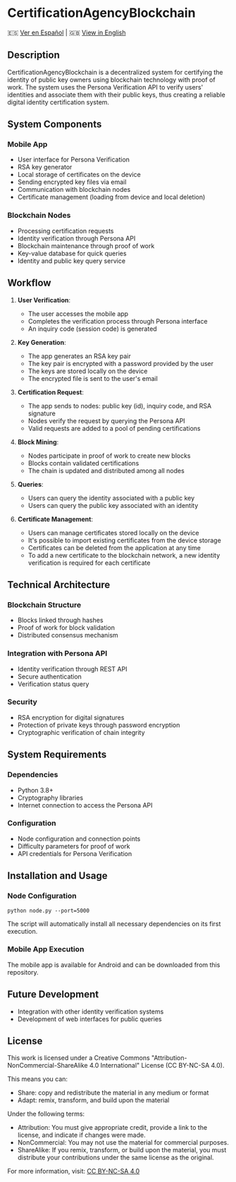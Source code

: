 # CertificationAgencyBlockchain

🇪🇸 [Ver en Español](README.md) | 🇬🇧 [View in English](readme-en.md)

## Description

CertificationAgencyBlockchain is a decentralized system for certifying the identity of public key owners using blockchain technology with proof of work. The system uses the Persona Verification API to verify users' identities and associate them with their public keys, thus creating a reliable digital identity certification system.

## System Components

### Mobile App
- User interface for Persona Verification
- RSA key generator
- Local storage of certificates on the device
- Sending encrypted key files via email
- Communication with blockchain nodes
- Certificate management (loading from device and local deletion)

### Blockchain Nodes
- Processing certification requests
- Identity verification through Persona API
- Blockchain maintenance through proof of work
- Key-value database for quick queries
- Identity and public key query service

## Workflow

1. **User Verification**: 
   - The user accesses the mobile app
   - Completes the verification process through Persona interface
   - An inquiry code (session code) is generated

2. **Key Generation**:
   - The app generates an RSA key pair
   - The key pair is encrypted with a password provided by the user
   - The keys are stored locally on the device
   - The encrypted file is sent to the user's email

3. **Certification Request**:
   - The app sends to nodes: public key (id), inquiry code, and RSA signature
   - Nodes verify the request by querying the Persona API
   - Valid requests are added to a pool of pending certifications

4. **Block Mining**:
   - Nodes participate in proof of work to create new blocks
   - Blocks contain validated certifications
   - The chain is updated and distributed among all nodes

5. **Queries**:
   - Users can query the identity associated with a public key
   - Users can query the public key associated with an identity

6. **Certificate Management**:
   - Users can manage certificates stored locally on the device
   - It's possible to import existing certificates from the device storage
   - Certificates can be deleted from the application at any time
   - To add a new certificate to the blockchain network, a new identity verification is required for each certificate

## Technical Architecture

### Blockchain Structure
- Blocks linked through hashes
- Proof of work for block validation
- Distributed consensus mechanism

### Integration with Persona API
- Identity verification through REST API
- Secure authentication
- Verification status query

### Security
- RSA encryption for digital signatures
- Protection of private keys through password encryption
- Cryptographic verification of chain integrity

## System Requirements

### Dependencies
- Python 3.8+
- Cryptography libraries
- Internet connection to access the Persona API

### Configuration
- Node configuration and connection points
- Difficulty parameters for proof of work
- API credentials for Persona Verification

## Installation and Usage

### Node Configuration
```
python node.py --port=5000
```

The script will automatically install all necessary dependencies on its first execution.

### Mobile App Execution
The mobile app is available for Android and can be downloaded from this repository.

## Future Development
- Integration with other identity verification systems
- Development of web interfaces for public queries

## License

This work is licensed under a Creative Commons "Attribution-NonCommercial-ShareAlike 4.0 International" License (CC BY-NC-SA 4.0).

This means you can:
- Share: copy and redistribute the material in any medium or format
- Adapt: remix, transform, and build upon the material

Under the following terms:
- Attribution: You must give appropriate credit, provide a link to the license, and indicate if changes were made.
- NonCommercial: You may not use the material for commercial purposes.
- ShareAlike: If you remix, transform, or build upon the material, you must distribute your contributions under the same license as the original.

For more information, visit: [CC BY-NC-SA 4.0](https://creativecommons.org/licenses/by-nc-sa/4.0/)